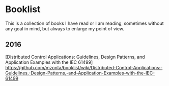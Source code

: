 # Booklist

This is a collection of books I have read or I am reading, sometimes without any goal in mind, but always to enlarge my point of view.

## 2016

[Distributed Control Applications: Guidelines, Design Patterns, and Application Examples with the IEC 61499] https://github.com/mzonta/booklist/wiki/Distributed-Control-Applications:-Guidelines,-Design-Patterns,-and-Application-Examples-with-the-IEC-61499


